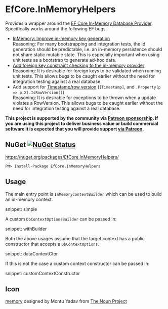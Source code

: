 # EfCore.InMemoryHelpers

Provides a wrapper around the [EF Core In-Memory Database Provider](https://docs.microsoft.com/en-us/ef/core/providers/in-memory/). Specifically works around the following EF bugs.

 * [InMemory: Improve in-memory key generation](https://github.com/aspnet/EntityFrameworkCore/issues/6872) <br>
  Reasoning: For many bootstrapping and integration tests, the id generation should be predictable, i.e. an in-memory persistence should not share static mutable state. This is especially important when using unit tests as a bootstrap to generate ad-hoc data. 
 * [Add foreign key constraint checking to the in-memory provider](https://github.com/aspnet/EntityFrameworkCore/issues/2166) <br>
  Reasoning: It is desirable for foreign keys to be validated when running unit tests. This allows bugs to be caught earlier without the need for integration testing against a real database.  
 * Add support for [Timestamp/row version](https://docs.microsoft.com/en-us/ef/core/modeling/concurrency#timestamprow-version) (`[Timestamp]`, and `.Property(p => p.X).IsRowVersion()`)<br>
  Reasoning: It is desirable for exceptions to be thrown when a update violates a RowVersion. This allows bugs to be caught earlier without the need for integration testing against a real database.  

**This project is supported by the community via [Patreon sponsorship](https://www.patreon.com/join/simoncropp). If you are using this project to deliver business value or build commercial software it is expected that you will provide support [via Patreon](https://www.patreon.com/join/simoncropp).**


## NuGet [![NuGet Status](http://img.shields.io/nuget/v/EfCore.InMemoryHelpers.svg?longCache=true&style=flat)](https://www.nuget.org/packages/EfCore.InMemoryHelpers/)

https://nuget.org/packages/EfCore.InMemoryHelpers/

    PM> Install-Package EfCore.InMemoryHelpers


## Usage

The main entry point is `InMemoryContextBuilder` which can be used to build an in-memory context.

snippet: simple

A custom `DbContextOptionsBuilder` can be passed in:

snippet: withBuilder

Both the above usages assume that the target context has a public constructor that accepts a `DbContextOptions`.

snippet: dataContextCtor

If this is not the case a custom context constructor can be passed in:

snippet: customContextConstructor


## Icon

<a href="https://thenounproject.com/term/memory/884922/" target="_blank">memory</a> designed by Montu Yadav from [The Noun Project](https://thenounproject.com)